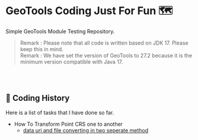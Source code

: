 # GeoTools Coding Just For Fun 🗺️

Simple GeoTools Module Testing Repository.<br>
> Remark : Please note that all code is written based on JDK 17. Please keep this in mind.<br>
> Remark : We have set the version of GeoTools to 27.2 because it is the minimum version compatible with Java 17. 

<br><br>

## 🧭 Coding History

Here is a list of tasks that I have done so far.

- How To Transform Point CRS one to another
  - [data uri and file converting in two seperate method](src/test/java/coding/toast/geotools/reference/TransformTests.java)

